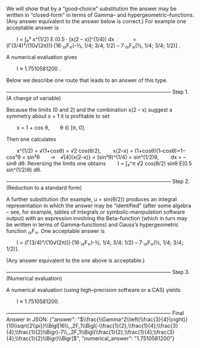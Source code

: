 We will show that by a “good‐choice” substitution the answer may be written in “closed‐form” in terms of Gamma– and hypergeometric–functions. (Any answer equivalent to the answer below is correct.) For example one acceptable answer is

  I = ∫₀² x^(1/2) E (0.5 · [x(2 – x)]^(1/4)) dx
    = (Γ(3/4)²/(10√(2π)))·[16·₍₂F₁₎(–½, 1/4; 3/4; 1/2) – 7·₍₂F₁₎(½, 1/4; 3/4; 1/2)] .

A numerical evaluation gives

  I ≈ 1.7510581200 .

Below we describe one route that leads to an answer of this type.

–––––––––––––––––––––––––––––––––––––––––––––––––––––––––––––––
Step 1. (A change of variable)

Because the limits (0 and 2) and the combination x(2 – x) suggest a symmetry about x = 1 it is profitable to set

  x = 1 + cos θ,  θ ∈ [π, 0].

Then one calculates

  x^(1/2) = √(1+cosθ) = √2 cos(θ/2),
  x(2–x) = (1+cosθ)(1–cosθ)=1–cos²θ = sin²θ  → √[4]{x(2–x)} = (sin²θ)^(1/4) = sin^(1/2)θ,
  dx = – sinθ dθ.
Reversing the limits one obtains
  I = ∫₀^π √2 cos(θ/2) sinθ E(0.5 sin^(1/2)θ) dθ.

–––––––––––––––––––––––––––––––––––––––––––––––––––––––––––––––
Step 2. (Reduction to a standard form)

A further substitution (for example, u = sin(θ/2)) produces an integral representation in which the answer may be “identified” (after some algebra – see, for example, tables of integrals or symbolic‐manipulation software output) with an expression involving the Beta–function (which in turn may be written in terms of Gamma–functions) and Gauss’s hypergeometric function ₍₂F₁₎. One acceptable answer is

  I = (Γ(3/4)²/(10√(2π)))·[16·₍₂F₁₎(–½, 1/4; 3/4; 1/2) – 7·₍₂F₁₎(½, 1/4; 3/4; 1/2)].

(Any answer equivalent to the one above is acceptable.)

–––––––––––––––––––––––––––––––––––––––––––––––––––––––––––––––
Step 3. (Numerical evaluation)

A numerical evaluation (using high–precision software or a CAS) yields

  I ≈ 1.7510581200.

–––––––––––––––––––––––––––––––––––––––––––––––––––––––––––––––
Final Answer in JSON:
{"answer": "$\\frac{\\Gamma^2\\left(\\frac{3}{4}\\right)}{10\\sqrt{2\\pi}}\\Bigl[16\\,_2F_1\\Bigl(-\\frac{1}{2},\\frac{1}{4};\\frac{3}{4};\\frac{1}{2}\\Bigr)-7\\,_2F_1\\Bigl(\\frac{1}{2},\\frac{1}{4};\\frac{3}{4};\\frac{1}{2}\\Bigr)\\Bigr]$", "numerical_answer": "1.7510581200"}